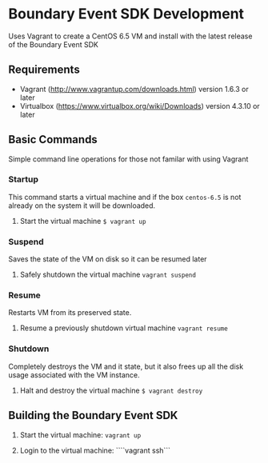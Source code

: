 Boundary Event SDK Development
==============================


Uses Vagrant to create a CentOS 6.5 VM and install with the latest
release of the Boundary Event SDK

## Requirements
- Vagrant (http://www.vagrantup.com/downloads.html) version 1.6.3 or later
- Virtualbox (https://www.virtualbox.org/wiki/Downloads) version 4.3.10 or later

## Basic Commands

Simple command line operations for those not familar with using Vagrant

### Startup

This command starts a virtual machine and if the box `centos-6.5` is not already on the system
it will be downloaded.

1. Start the virtual machine
    ```$ vagrant up```

### Suspend
Saves the state of the VM on disk so it can be resumed later

1. Safely shutdown the virtual machine
    ```vagrant suspend```

### Resume
Restarts VM from its preserved state.

1. Resume a previously shutdown virtual machine
    ```vagrant resume```

### Shutdown
Completely destroys the VM and it state, but it also
frees up all the disk usage associated with the VM instance.

1. Halt and destroy the virtual machine
    ```$ vagrant destroy```

## Building the Boundary Event SDK

1. Start the virtual machine:
    ```vagrant up```

2. Login to the virtual machine:
    ````vagrant ssh```









